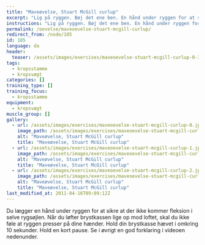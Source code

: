 ```yaml
---
title: "Maveøvelse, Stuart McGill curlup"
excerpt: "Lig på ryggen. Bøj det ene ben. En hånd under ryggen for at sikre, at der er en naturlig kurve i ryggen. Kig opad. Løft brystkassen lige op mod loftet."
instructions: "Lig på ryggen. Bøj det ene ben. En hånd under ryggen for at sikre, at der er en naturlig kurve i ryggen. Kig opad. Løft brystkassen lige op mod loftet."
permalink: /oevelse/maveoevelse-stuart-mcgill-curlup/
redirect_from: /node/185
id: 185
language: da
header:
  teaser: /assets/images/exercises/maveoevelse-stuart-mcgill-curlup-0-320.jpg
tags:
  - kropsstamme
  - kropsvægt
categories: []
training_type: [] 
training_focus: 
  - kropsstamme
equipment:
  - kropsvægt
muscle_group: []
gallery:
  - url: /assets/images/exercises/maveoevelse-stuart-mcgill-curlup-0.jpg
    image_path: /assets/images/exercises/maveoevelse-stuart-mcgill-curlup-0-320.jpg
    alt: "Maveøvelse, Stuart McGill curlup"
    title: "Maveøvelse, Stuart McGill curlup"
  - url: /assets/images/exercises/maveoevelse-stuart-mcgill-curlup-1.jpg
    image_path: /assets/images/exercises/maveoevelse-stuart-mcgill-curlup-1-320.jpg
    alt: "Maveøvelse, Stuart McGill curlup"
    title: "Maveøvelse, Stuart McGill curlup"
  - url: /assets/images/exercises/maveoevelse-stuart-mcgill-curlup-2.jpg
    image_path: /assets/images/exercises/maveoevelse-stuart-mcgill-curlup-2-320.jpg
    alt: "Maveøvelse, Stuart McGill curlup"
    title: "Maveøvelse, Stuart McGill curlup"
last_modified_at: 2011-04-16T09:09:12Z
---
```


Du lægger en hånd under ryggen for at sikre at der ikke kommer fleksion i selve rygsøjlen. Når du løfter brystkassen lige op mod loftet, skal du ikke føle at ryggen presser på dine hænder. Hold din brystkasse hævet i omkring 10 sekunder. Hold en kort pause. Se i øvrigt en god forklaring i videoen nedenunder.
